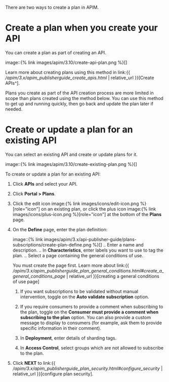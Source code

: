 There are two ways to create a plan in APIM.

# Create a plan when you create your API

You can create a plan as part of creating an API.

image::{% link images/apim/3.10/create-api-plan.png %}\[\]

Learn more about creating plans using this method in link:{{
*/apim/3.x/apim\_publisherguide\_create\_apis.html* | relative\_url
}}\[Create APIs^\].

Plans you create as part of the API creation process are more limited in
scope than plans created using the method below. You can use this method
to get up and running quickly, then go back and update the plan later if
needed.

# Create or update a plan for an existing API

You can select an existing API and create or update plans for it.

image::{% link images/apim/3.10/create-existing-plan.png %}\[\]

To create or update a plan for an existing API:

1.  Click **APIs** and select your API.

2.  Click **Portal &gt; Plans**.

3.  Click the edit icon image:{% link images/icons/edit-icon.png
    %}\[role="icon"\] on an existing plan, or click the plus icon
    image:{% link images/icons/plus-icon.png %}\[role="icon"\] at the
    bottom of the **Plans** page.

4.  On the **Define** page, enter the plan definition:

    image::{% link
    images/apim/3.x/api-publisher-guide/plans-subscriptions/create-plan-define.png
    %}\[\] .. Enter a name and description. .. In **Characteristics**,
    enter labels you want to use to tag the plan. .. Select a page
    containing the general conditions of use.

    You must create the page first. Learn more about link:{{
    */apim/3.x/apim\_publisherguide\_plan\_general\_conditions.html#create\_a\_general\_conditions\_page*
    | relative\_url }}\[creating a general conditions of use page\]

    1.  If you want subscriptions to be validated without manual
        intervention, toggle on the **Auto validate subscription**
        option.

    2.  If you require consumers to provide a comment when subscribing
        to the plan, toggle on the **Consumer must provide a comment
        when subscribing to the plan** option. You can also provide a
        custom message to display to consumers (for example, ask them to
        provide specific information in their comment).

    3.  In **Deployment**, enter details of sharding tags.

    4.  In **Access Control**, select groups which are not allowed to
        subscribe to the plan.

5.  Click **NEXT** to link:{{
    */apim/3.x/apim\_publisherguide\_plan\_security.html#configure\_security*
    | relative\_url }}\[configure plan security\].

